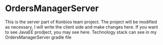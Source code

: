 # OrdersManagerServer

This is the server part of Konbios team project. 
The project will be modified as necessary, I will write the client side and make changes here.
If you want to see JavaEE prodject, you may see here.
Technology stack can see in my OrdersManagerServer gradle file
